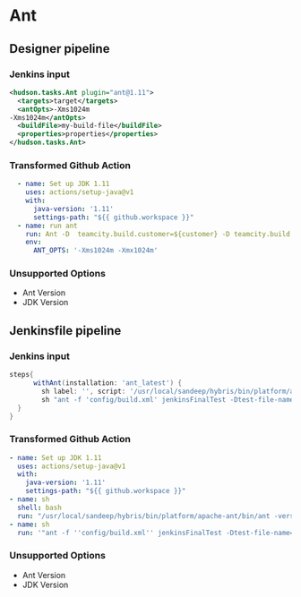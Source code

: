# Ant

## Designer pipeline

### Jenkins input

```xml
<hudson.tasks.Ant plugin="ant@1.11">
  <targets>target</targets>
  <antOpts>-Xms1024m
-Xms1024m</antOpts>
  <buildFile>my-build-file</buildFile>
  <properties>properties</properties>
</hudson.tasks.Ant>
```

### Transformed Github Action

```yaml
  - name: Set up JDK 1.11
    uses: actions/setup-java@v1
    with:
      java-version: '1.11'
      settings-path: "${{ github.workspace }}"
  - name: run ant
    run: Ant -D  teamcity.build.customer=${customer} -D teamcity.build.debug=false -buildfile ${PROJECT_NAME}/build.xml clean make
    env:
      ANT_OPTS: '-Xms1024m -Xmx1024m'
```

### Unsupported Options

- Ant Version
- JDK Version

## Jenkinsfile pipeline

### Jenkins input

```groovy
steps{
      withAnt(installation: 'ant_latest') {
        sh label: '', script: '/usr/local/sandeep/hybris/bin/platform/apache-ant/bin/ant -version'
        sh "ant -f 'config/build.xml' jenkinsFinalTest -Dtest-file-name='${libFolder}/${f.name}'"
  }
}
```

### Transformed Github Action

```yaml
- name: Set up JDK 1.11
  uses: actions/setup-java@v1
  with:
    java-version: '1.11'
    settings-path: "${{ github.workspace }}"
- name: sh
  shell: bash
  run: "/usr/local/sandeep/hybris/bin/platform/apache-ant/bin/ant -version"
- name: sh
  run: '"ant -f ''config/build.xml'' jenkinsFinalTest -Dtest-file-name=''${libFolder}/${f.name''"'
```

### Unsupported Options

- Ant Version
- JDK Version
